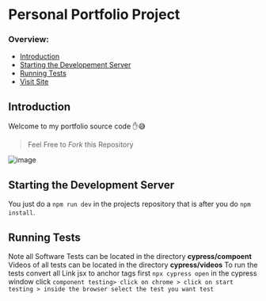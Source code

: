 # Personal Portfolio Project
### Overview:
- [Introduction](#introduction)
- [Starting the Developement Server](#starting-the-development-server)
- [Running Tests](#running-tests)
- [Visit Site](https://obednuertey1.netlify.app/)

## Introduction
Welcome to my portfolio source code ✋😅
> Feel Free to *Fork* this Repository

![image](https://github.com/obedNuertey1/my-personal-portfolio-src-code/assets/101027384/15eb848c-583c-4b3d-bdca-b8a474df019d)



## Starting the Development Server
You just do a ```npm run dev``` in the projects repository that is after you do ```npm install```.

## Running Tests
Note all Software Tests can be located in the directory **cypress/compoent**
Videos of all tests can be located in the directory **cypress/videos**
To run the tests convert all Link jsx to anchor tags first ```npx cypress open``` in the cypress window click `component testing> click on chrome > click on start testing > inside the browser select the test you want test`
